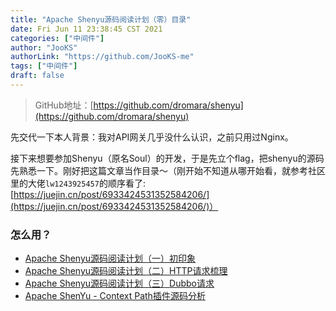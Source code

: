```yaml
---
title: "Apache Shenyu源码阅读计划（零）目录"
date: Fri Jun 11 23:38:45 CST 2021
categories: ["中间件"]
author: "JooKS"
authorLink: "https://github.com/JooKS-me"
tags: ["中间件"]
draft: false
---
```


> GitHub地址：[https://github.com/dromara/shenyu](https://github.com/dromara/shenyu)

先交代一下本人背景：我对API网关几乎没什么认识，之前只用过Nginx。

接下来想要参加Shenyu（原名Soul）的开发，于是先立个flag，把shenyu的源码先熟悉一下。刚好把这篇文章当作目录～（刚开始不知道从哪开始看，就参考社区里的大佬`lw1243925457`的顺序看了: [https://juejin.cn/post/6933424531352584206/](https://juejin.cn/post/6933424531352584206/)）


### 怎么用？

- [Apache Shenyu源码阅读计划（一）初印象](https://www.jooks.cn/article/58)
- [Apache Shenyu源码阅读计划（二）HTTP请求梳理](https://www.jooks.cn/article/59)
- [Apache Shenyu源码阅读计划（三）Dubbo请求
](https://www.jooks.cn/article/61)
- [Apache ShenYu - Context Path插件源码分析
](https://www.jooks.cn/article/63)




